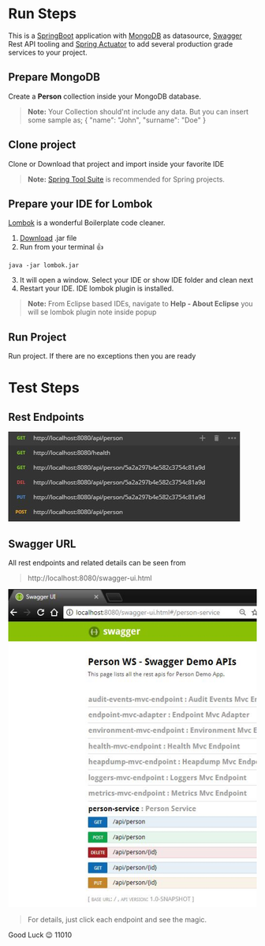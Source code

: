 # Run Steps

This is a [SpringBoot](https://projects.spring.io/spring-boot/) application with [MongoDB](https://www.mongodb.com/) as datasource, [Swagger](https://swagger.io/) Rest API tooling and [Spring Actuator](https://docs.spring.io/spring-boot/docs/current/reference/html/production-ready.html) to add several production grade services to your project.

## Prepare MongoDB

Create a **Person** collection inside your MongoDB database.

> **Note:**
>  Your Collection should'nt include any data. But you can insert some sample as;
{ "name": "John", "surname": "Doe" }

## Clone project
Clone or Download that project and import inside your favorite IDE
> **Note:**
>  [Spring Tool Suite](https://spring.io/tools) is recommended for Spring projects.

## Prepare your IDE for Lombok
[Lombok](https://projectlombok.org/) is a wonderful Boilerplate code cleaner. 

 1. [Download](https://projectlombok.org/download) .jar file
 2. Run from your terminal :+1:

 ```shell
 java -jar lombok.jar
```

 3. It will open a window. Select your IDE or show IDE folder and clean next
 4. Restart your IDE. IDE lombok plugin is installed. 
 
> **Note:**
>  From Eclipse based IDEs, navigate to **Help - About Eclipse** you will se lombok plugin note inside popup

## Run Project
Run project. If there are no exceptions then you are ready

# Test Steps

## Rest Endpoints
![Rest endpoints and related methods](https://github.com/dagistankaradeniz/images/blob/master/1.JPG)

## Swagger URL
All rest endpoints and related details can be seen from

>  http://localhost:8080/swagger-ui.html

![Swagger UI](https://github.com/dagistankaradeniz/images/blob/master/2.JPG)

> For details, just click each endpoint and see the magic.


Good Luck :wink:
11010
